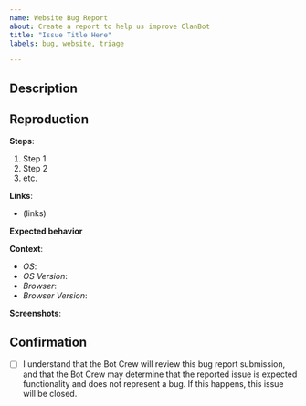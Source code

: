 ```yaml
---
name: Website Bug Report
about: Create a report to help us improve ClanBot
title: "Issue Title Here"
labels: bug, website, triage

---
```


## Description

[//]: # (Please provide a description of the issue below this line.)

## Reproduction

**Steps**:

[#//]: # (Please provide the steps you used. The more specific you are, the better.)

1. Step 1
2. Step 2
3. etc.

**Links**:

[#//]: # (...)

- (links)

**Expected behavior**

[#//]: # (Please provide a clear and concise description of what you expected to happen.)

**Context**:

- *OS*:
- *OS Version*:
- *Browser*:
- *Browser Version*:

**Screenshots**:

[#//]: # (If applicable, add screenshots to help explain your problem.)

## Confirmation

[#//]: # (Please review and confirm the following by putting an `x` between the square brackets, or submitting the form and then check the chwckboxes.)

- [ ] I understand that the Bot Crew will review this bug report submission, and that the Bot Crew may determine that the reported issue is expected functionality and does not represent a bug. If this happens, this issue will be closed.


